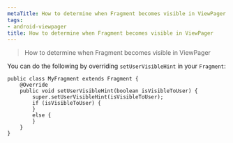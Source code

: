 ```yaml
---
metaTitle: How to determine when Fragment becomes visible in ViewPager
tags:
- android-viewpager
title: How to determine when Fragment becomes visible in ViewPager
---
```



> 
> How to determine when Fragment becomes visible in ViewPager
> 
> 
> 


You can do the following by overriding `setUserVisibleHint` in your `Fragment`:



```
public class MyFragment extends Fragment {
    @Override
    public void setUserVisibleHint(boolean isVisibleToUser) {
        super.setUserVisibleHint(isVisibleToUser);
        if (isVisibleToUser) {
        }
        else {
        }
    }
}

```
